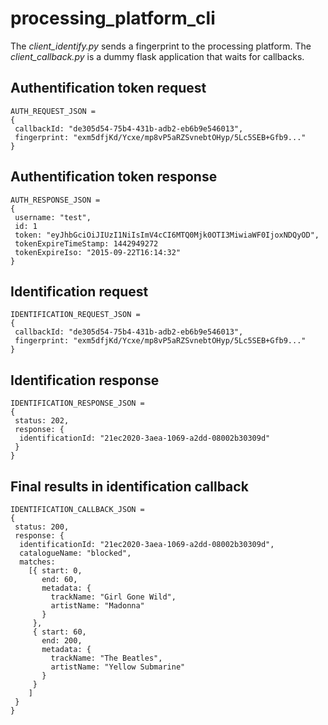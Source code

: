 # processing_platform_cli

The *client_identify.py* sends a fingerprint to the processing platform. The *client_callback.py* is a dummy flask application that waits for callbacks.

## Authentification token request

```
AUTH_REQUEST_JSON =
{
 callbackId: "de305d54-75b4-431b-adb2-eb6b9e546013",
 fingerprint: "exm5dfjKd/Ycxe/mp8vP5aRZSvnebtOHyp/5Lc5SEB+Gfb9..."
}
```

## Authentification token response

```
AUTH_RESPONSE_JSON =
{
 username: "test",
 id: 1
 token: "eyJhbGciOiJIUzI1NiIsImV4cCI6MTQ0Mjk0OTI3MiwiaWF0IjoxNDQyOD",
 tokenExpireTimeStamp: 1442949272
 tokenExpireIso: "2015-09-22T16:14:32"
}
```

## Identification request

```
IDENTIFICATION_REQUEST_JSON =
{
 callbackId: "de305d54-75b4-431b-adb2-eb6b9e546013",
 fingerprint: "exm5dfjKd/Ycxe/mp8vP5aRZSvnebtOHyp/5Lc5SEB+Gfb9..."
}
```

## Identification response

```
IDENTIFICATION_RESPONSE_JSON =
{
 status: 202,
 response: {
  identificationId: "21ec2020-3aea-1069-a2dd-08002b30309d"
 }
}
```

## Final results in identification callback

```
IDENTIFICATION_CALLBACK_JSON =
{
 status: 200,
 response: {
  identificationId: "21ec2020-3aea-1069-a2dd-08002b30309d",
  catalogueName: "blocked",
  matches:
    [{ start: 0,
       end: 60,
       metadata: {
         trackName: "Girl Gone Wild",
         artistName: "Madonna"
       }
     },
     { start: 60,
       end: 200,
       metadata: {
         trackName: "The Beatles",
         artistName: "Yellow Submarine"
       }
     }
    ]
 }
}
```

